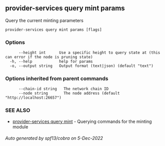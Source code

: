 ## provider-services query mint params

Query the current minting parameters

```
provider-services query mint params [flags]
```

### Options

```
      --height int      Use a specific height to query state at (this can error if the node is pruning state)
  -h, --help            help for params
  -o, --output string   Output format (text|json) (default "text")
```

### Options inherited from parent commands

```
      --chain-id string   The network chain ID
      --node string       The node address (default "http://localhost:26657")
```

### SEE ALSO

* [provider-services query mint](provider-services_query_mint.md)	 - Querying commands for the minting module

###### Auto generated by spf13/cobra on 5-Dec-2022
